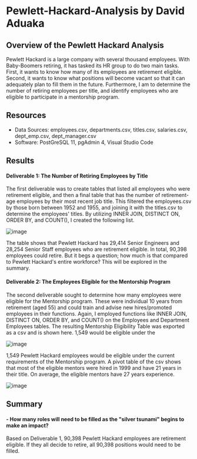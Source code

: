 # Pewlett-Hackard-Analysis by David Aduaka

## Overview of the Pewlett Hackard Analysis
Pewlett Hackard is a large company with several thousand employees. With Baby-Boomers retiring, it has tasked its HR group to do two main tasks. First, it wants to know how many of its employees are retirement eligible. Second, it wants to know what positions will become vacant so that it can adequately plan to fill them in the future. Furthermore, I am to determine the number of retiring employees per title, and identify employees who are eligible to participate in a mentorship program.

## Resources 
- Data Sources: employees.csv, departments.csv, titles.csv, salaries.csv, dept_emp.csv, dept_manager.csv
- Software: PostGreSQL 11, pgAdmin 4, Visual Studio Code

## Results
#### Deliverable 1: The Number of Retiring Employees by Title

The first deliverable was to create tables that listed all employees who were retirement eligible, and then a final table that has the number of retirement-age employees by their most recent job title. This filtered the employees.csv by those born between 1952 and 1955, and joining it with the titles.csv to determine the employees' titles. By utilizing INNER JOIN, DISTINCT ON, ORDER BY, and COUNT(), I created the following list.

![image](https://user-images.githubusercontent.com/70069730/154860298-ddfe7307-1595-4fc8-936e-992e3ca03338.png)

The table shows that Pewlett Hackard has 29,414 Senior Engineers and 28,254 Senior Staff employees who are retirement eligible. In total, 90,398 employees could retire. But it begs a question; how much is that compared to Pewlett Hackard's entire workforce? This will be explored in the summary.

#### Deliverable 2: The Employees Eligible for the Mentorship Program

The second deliverable sought to determine how many employees were eligible for the Mentorship program. These were individual 10 years from retirement (aged 55) and could train and advise new hires/promoted employees in their functions. Again, I employed functions like INNER JOIN, DISTINCT ON, ORDER BY, and COUNT() on the Employees and Department Employees tables. The resulting Mentorship Eligibility Table was exported as a csv and is shown here. 1,549 would be eligible under the

![image](https://user-images.githubusercontent.com/70069730/154860336-729af6d2-1757-4043-9736-1e0bcc28d568.png)

1,549 Pewlett Hackard employees would be eligible under the current requirements of the Mentorship program. A pivot table of the csv shows that most of the eligible mentors were hired in 1999 and have 21 years in their title. On average, the eligible mentors have 27 years experience.

![image](https://user-images.githubusercontent.com/70069730/154860352-c99e2130-662b-4ab9-a8d4-a96f5dd72005.png)

## Summary 

  #### - How many roles will need to be filled as the "silver tsunami" begins to make an impact?
 
Based on Deliverable 1, 90,398 Pewlett Hackard employees are retirement eligible. If they all decide to retire, all 90,398 positions would need to be filled.


